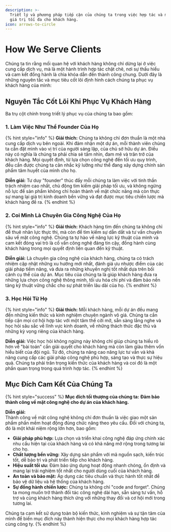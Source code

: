 ```yaml
---
description: >-
  Triết lý và phương pháp tiếp cận của chúng ta trong việc hợp tác và mang lại
  giá trị tối đa cho khách hàng.
icon: arrows-to-circle
---
```


# How We Serve Clients

Chúng ta tin rằng mối quan hệ với khách hàng không chỉ dừng lại ở việc cung cấp dịch vụ, mà là một hành trình hợp tác chặt chẽ, nơi sự thấu hiểu và cam kết đồng hành là chìa khóa dẫn đến thành công chung. Dưới đây là những nguyên tắc và mục tiêu cốt lõi định hình cách chúng ta phục vụ khách hàng của mình:

## Nguyên Tắc Cốt Lõi Khi Phục Vụ Khách Hàng

Ba trụ cột chính trong triết lý phục vụ của chúng ta bao gồm:

### 1. Làm Việc Như Thể Founder Của Họ

{% hint style="info" %}
**Giải thích:** Chúng ta không chỉ đơn thuần là một nhà cung cấp dịch vụ bên ngoài. Khi đảm nhận một dự án, mỗi thành viên chúng ta cần đặt mình vào vị trí của người sáng lập, của chủ sở hữu dự án. Điều này có nghĩa là chúng ta phải chia sẻ tầm nhìn, đam mê và trăn trở của khách hàng. Mọi quyết định, từ lựa chọn công nghệ đến tối ưu quy trình, đều cần được chúng ta cân nhắc kỹ lưỡng như thể đang xây dựng chính sản phẩm tâm huyết của mình cho họ.

**Diễn giải:** Tư duy "founder" thúc đẩy mỗi chúng ta làm việc với tinh thần trách nhiệm cao nhất, chủ động tìm kiếm giải pháp tối ưu, và không ngừng nỗ lực để sản phẩm không chỉ hoàn thành về mặt chức năng mà còn thực sự mang lại giá trị kinh doanh bền vững và đạt được mục tiêu chiến lược mà khách hàng đề ra.
{% endhint %}

### 2. Coi Mình Là Chuyên Gia Công Nghệ Của Họ

{% hint style="info" %}
**Giải thích:** Khách hàng tìm đến chúng ta không chỉ để thuê nhân lực thực thi, mà còn để tìm kiếm sự dẫn dắt và tư vấn chuyên sâu về mặt công nghệ. Chúng ta tự hào về năng lực kỹ thuật của mình và cam kết đóng vai trò là cố vấn công nghệ đáng tin cậy, đồng hành cùng khách hàng trong mọi quyết định liên quan đến kỹ thuật.

**Diễn giải:** Là chuyên gia công nghệ của khách hàng, chúng ta có trách nhiệm cập nhật những xu hướng mới nhất, đánh giá ưu nhược điểm của các giải pháp tiềm năng, và đưa ra những khuyến nghị tốt nhất dựa trên bối cảnh cụ thể của dự án. Mục tiêu của chúng ta là giúp khách hàng đưa ra những lựa chọn công nghệ thông minh, tối ưu hóa chi phí và đảm bảo nền tảng kỹ thuật vững chắc cho sự phát triển lâu dài của họ.
{% endhint %}

### 3. Học Hỏi Từ Họ

{% hint style="info" %}
**Giải thích:** Mỗi khách hàng, mỗi dự án đều mang đến những kiến thức và kinh nghiệm chuyên ngành vô giá. Chúng ta cần tiếp cận mọi cơ hội hợp tác với một tâm thế cởi mở, sẵn sàng lắng nghe và học hỏi sâu sắc về lĩnh vực kinh doanh, về những thách thức đặc thù và những kỳ vọng riêng của khách hàng.

**Diễn giải:** Việc học hỏi không ngừng này không chỉ giúp chúng ta hiểu rõ hơn về "bài toán" cần giải quyết cho khách hàng mà còn làm giàu thêm vốn hiểu biết của đội ngũ. Từ đó, chúng ta nâng cao năng lực tư vấn và khả năng cung cấp các giải pháp công nghệ phù hợp, sáng tạo và thực sự hiệu quả. Chúng ta phải trân trọng kiến thức của khách hàng và coi đó là một phần quan trọng trong quá trình hợp tác.
{% endhint %}

## Mục Đích Cam Kết Của Chúng Ta

{% hint style="success" %}
**Mục đích tối thượng của chúng ta:** **Đảm bảo thành công về mặt công nghệ cho dự án của khách hàng.**

**Diễn giải:**\
Thành công về mặt công nghệ không chỉ đơn thuần là việc giao một sản phẩm phần mềm hoạt động đúng chức năng theo yêu cầu. Đối với chúng ta, đó là một khái niệm rộng lớn hơn, bao gồm:

* **Giải pháp phù hợp:** Lựa chọn và triển khai công nghệ đáp ứng chính xác nhu cầu hiện tại của khách hàng và có khả năng mở rộng trong tương lai cho họ.
* **Chất lượng bền vững:** Xây dựng sản phẩm với mã nguồn sạch, kiến trúc tốt, dễ bảo trì và phát triển tiếp cho khách hàng.
* **Hiệu suất tối ưu:** Đảm bảo ứng dụng hoạt động nhanh chóng, ổn định và mang lại trải nghiệm tốt nhất cho người dùng cuối của khách hàng.
* **An toàn và bảo mật:** Áp dụng các tiêu chuẩn và thực hành tốt nhất để bảo vệ dữ liệu và hệ thống của khách hàng.
* **Sự đồng hành chiến lược:** Chúng ta không chỉ "code and forget". Chúng ta mong muốn trở thành đối tác công nghệ dài hạn, sẵn sàng tư vấn, hỗ trợ và cùng khách hàng thích ứng với những thay đổi và cơ hội mới trong tương lai.

Chúng ta cam kết sử dụng toàn bộ kiến thức, kinh nghiệm và sự tận tâm của mình để biến mục đích này thành hiện thực cho mọi khách hàng hợp tác cùng công ty.
{% endhint %}
